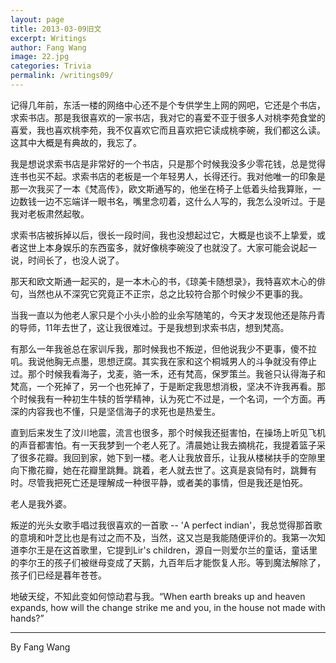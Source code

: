 ```yaml
---
layout: page
title: 2013-03-09旧文
excerpt: Writings
author: Fang Wang
image: 22.jpg
categories: Trivia
permalink: /writings09/
---
```


记得几年前，东活一楼的网络中心还不是个专供学生上网的网吧，它还是个书店，求索书店。那是我很喜欢的一家书店，我对它的喜爱不亚于很多人对桃李苑食堂的喜爱，我也喜欢桃李苑，我不仅喜欢它而且喜欢把它读成桃李碗，我们都这么读。这其中大概是有典故的，我忘了。

我是想说求索书店是非常好的一个书店，只是那个时候我没多少零花钱，总是觉得连书也买不起。求索书店的老板是一个年轻男人，长得还行。我对他唯一的印象是那一次我买了一本《梵高传》，欧文斯通写的，他坐在椅子上低着头给我算账，一边数钱一边不忘端详一眼书名，嘴里念叨着，这什么人写的，我怎么没听过。于是我对老板肃然起敬。

求索书店被拆掉以后，很长一段时间，我也没想起过它，大概是也谈不上挚爱，或者这世上本身娱乐的东西蛮多，就好像桃李碗没了也就没了。大家可能会说起一说，时间长了，也没人说了。

那天和欧文斯通一起买的，是一本木心的书，《琼美卡随想录》，我特喜欢木心的俳句，当然也从不深究它究竟正不正宗，总之比较符合那个时候少不更事的我。

当我一直以为他老人家只是个小头小脸的业余写随笔的，今天才发现他还是陈丹青的导师，11年去世了，这让我很难过。于是我想到求索书店，想到梵高。

有那么一年我爸总在家训斥我，那时候我也不叛逆，但他说我少不更事，傻不拉叽。我说他胸无点墨，思想迂腐。其实我在家和这个桐城男人的斗争就没有停止过。那个时候我看海子，戈麦，骆一禾，还有梵高，保罗策兰。我爸只认得海子和梵高，一个死掉了，另一个也死掉了，于是断定我思想消极，坚决不许我再看。那个时候我有一种初生牛犊的哲学精神，认为死亡不过是，一个名词，一个方面。再深的内容我也不懂，只是坚信海子的求死也是热爱生。

直到后来发生了汶川地震，流言也很多，那个时候我还挺害怕，在操场上听见飞机的声音都害怕。有一天我梦到一个老人死了。清晨她让我去摘桃花，我提着篮子采了很多花瓣。我回到家，她下到一楼。老人让我放音乐，让我从楼梯扶手的空隙里向下撒花瓣，她在花瓣里跳舞。跳着，老人就去世了。这真是哀恸有时，跳舞有时。尽管我把死亡还是理解成一种很平静，或者美的事情，但是我还是怕死。

老人是我外婆。

叛逆的光头女歌手唱过我很喜欢的一首歌 -- 'A perfect indian'，我总觉得那首歌的意境和叶芝比也是有过之而不及，当然，这又岂是我能随便评价的。我第一次知道李尔王是在这首歌里，它提到Lir's children，源自一则爱尔兰的童话，童话里的李尔王的孩子们被继母变成了天鹅，九百年后才能恢复人形。等到魔法解除了，孩子们已经是暮年苍苍。

地破天绽，不知此变如何惊动君与我。“When earth breaks up and heaven expands, how will the change strike me and you, in the house not made with hands?”



****

By Fang Wang